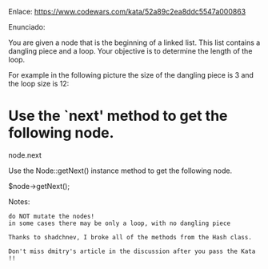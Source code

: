 Enlace: https://www.codewars.com/kata/52a89c2ea8ddc5547a000863

Enunciado:

You are given a node that is the beginning of a linked list. This list contains a dangling piece and a loop. Your objective is to determine the length of the loop.

For example in the following picture the size of the dangling piece is 3 and the loop size is 12:

# Use the `next' method to get the following node.
node.next

Use the Node::getNext() instance method to get the following node.

$node->getNext();

Notes:

    do NOT mutate the nodes!
    in some cases there may be only a loop, with no dangling piece

    Thanks to shadchnev, I broke all of the methods from the Hash class.

    Don't miss dmitry's article in the discussion after you pass the Kata !!